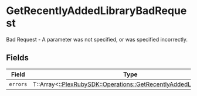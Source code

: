 # GetRecentlyAddedLibraryBadRequest

Bad Request - A parameter was not specified, or was specified incorrectly.


## Fields

| Field                                                                                                                          | Type                                                                                                                           | Required                                                                                                                       | Description                                                                                                                    |
| ------------------------------------------------------------------------------------------------------------------------------ | ------------------------------------------------------------------------------------------------------------------------------ | ------------------------------------------------------------------------------------------------------------------------------ | ------------------------------------------------------------------------------------------------------------------------------ |
| `errors`                                                                                                                       | T::Array<[::PlexRubySDK::Operations::GetRecentlyAddedLibraryErrors](../../models/operations/getrecentlyaddedlibraryerrors.md)> | :heavy_minus_sign:                                                                                                             | N/A                                                                                                                            |